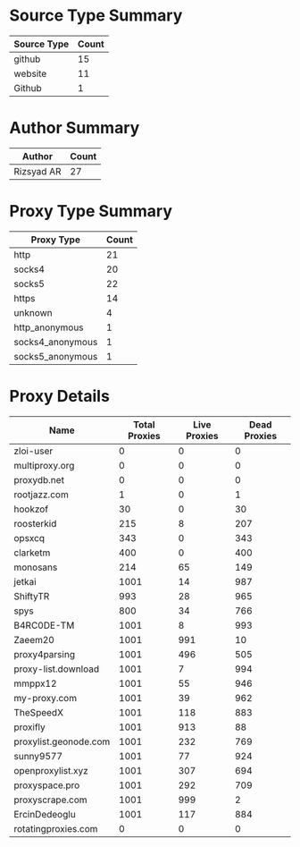 # Source Type Summary

| Source Type | Count |
|-------------|-------|
| github | 15 |
| website | 11 |
| Github | 1 |


# Author Summary

| Author | Count |
|--------|-------|
| Rizsyad AR | 27 |


# Proxy Type Summary

| Proxy Type | Count |
|------------|-------|
| http | 21 |
| socks4 | 20 |
| socks5 | 22 |
| https | 14 |
| unknown | 4 |
| http_anonymous | 1 |
| socks4_anonymous | 1 |
| socks5_anonymous | 1 |


# Proxy Details

| Name | Total Proxies | Live Proxies | Dead Proxies |
|------|---------------|--------------|---------------|
| zloi-user | 0 | 0 | 0 |
| multiproxy.org | 0 | 0 | 0 |
| proxydb.net | 0 | 0 | 0 |
| rootjazz.com | 1 | 0 | 1 |
| hookzof | 30 | 0 | 30 |
| roosterkid | 215 | 8 | 207 |
| opsxcq | 343 | 0 | 343 |
| clarketm | 400 | 0 | 400 |
| monosans | 214 | 65 | 149 |
| jetkai | 1001 | 14 | 987 |
| ShiftyTR | 993 | 28 | 965 |
| spys | 800 | 34 | 766 |
| B4RC0DE-TM | 1001 | 8 | 993 |
| Zaeem20 | 1001 | 991 | 10 |
| proxy4parsing | 1001 | 496 | 505 |
| proxy-list.download | 1001 | 7 | 994 |
| mmppx12 | 1001 | 55 | 946 |
| my-proxy.com | 1001 | 39 | 962 |
| TheSpeedX | 1001 | 118 | 883 |
| proxifly | 1001 | 913 | 88 |
| proxylist.geonode.com | 1001 | 232 | 769 |
| sunny9577 | 1001 | 77 | 924 |
| openproxylist.xyz | 1001 | 307 | 694 |
| proxyspace.pro | 1001 | 292 | 709 |
| proxyscrape.com | 1001 | 999 | 2 |
| ErcinDedeoglu | 1001 | 117 | 884 |
| rotatingproxies.com | 0 | 0 | 0 |

